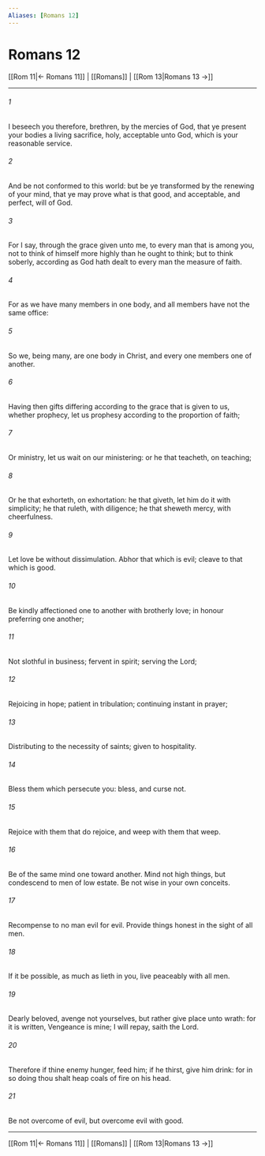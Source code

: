 ```yaml
---
Aliases: [Romans 12]
---
```

# Romans 12

[[Rom 11|← Romans 11]] | [[Romans]] | [[Rom 13|Romans 13 →]]
***



###### 1 
I beseech you therefore, brethren, by the mercies of God, that ye present your bodies a living sacrifice, holy, acceptable unto God, which is your reasonable service. 

###### 2 
And be not conformed to this world: but be ye transformed by the renewing of your mind, that ye may prove what is that good, and acceptable, and perfect, will of God. 

###### 3 
For I say, through the grace given unto me, to every man that is among you, not to think of himself more highly than he ought to think; but to think soberly, according as God hath dealt to every man the measure of faith. 

###### 4 
For as we have many members in one body, and all members have not the same office: 

###### 5 
So we, being many, are one body in Christ, and every one members one of another. 

###### 6 
Having then gifts differing according to the grace that is given to us, whether prophecy, let us prophesy according to the proportion of faith; 

###### 7 
Or ministry, let us wait on our ministering: or he that teacheth, on teaching; 

###### 8 
Or he that exhorteth, on exhortation: he that giveth, let him do it with simplicity; he that ruleth, with diligence; he that sheweth mercy, with cheerfulness. 

###### 9 
Let love be without dissimulation. Abhor that which is evil; cleave to that which is good. 

###### 10 
Be kindly affectioned one to another with brotherly love; in honour preferring one another; 

###### 11 
Not slothful in business; fervent in spirit; serving the Lord; 

###### 12 
Rejoicing in hope; patient in tribulation; continuing instant in prayer; 

###### 13 
Distributing to the necessity of saints; given to hospitality. 

###### 14 
Bless them which persecute you: bless, and curse not. 

###### 15 
Rejoice with them that do rejoice, and weep with them that weep. 

###### 16 
Be of the same mind one toward another. Mind not high things, but condescend to men of low estate. Be not wise in your own conceits. 

###### 17 
Recompense to no man evil for evil. Provide things honest in the sight of all men. 

###### 18 
If it be possible, as much as lieth in you, live peaceably with all men. 

###### 19 
Dearly beloved, avenge not yourselves, but rather give place unto wrath: for it is written, Vengeance is mine; I will repay, saith the Lord. 

###### 20 
Therefore if thine enemy hunger, feed him; if he thirst, give him drink: for in so doing thou shalt heap coals of fire on his head. 

###### 21 
Be not overcome of evil, but overcome evil with good.

***
[[Rom 11|← Romans 11]] | [[Romans]] | [[Rom 13|Romans 13 →]]
